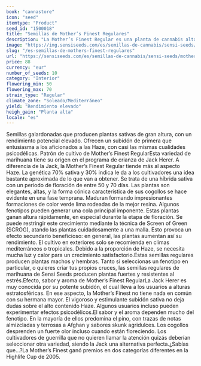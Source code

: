 ```yaml
---
book: "cannastore"
icon: "seed"
itemtype: "Product"
seed_id: "1500018"
title: "Semillas de Mother’s Finest Regulares"
description: "La Mother’s Finest Regular es una planta de cannabis alta con un periodo de floración entre 50 y 70 días. Es un 70% sativa, con un subidón Haze eufórico."
image: "https://img.sensiseeds.com/es/semillas-de-cannabis/sensi-seeds/mother-s-finest-image.png"
slug: "/es-semillas-de-mothers-finest-regulares"
url: "https://sensiseeds.com/es/semillas-de-cannabis/sensi-seeds/mother-s-finest?a_aid=cannastore"
price: 88
currency: "eur"
number_of_seeds: 10
category: "Interior"
flowering_min: 50
flowering_max: 70
strain_type: "Regular"
climate_zone: "Soleado/Mediterráneo"
yield: "Rendimiento elevado"
heigh_gain: "Planta alta"
locale: "es"
---
```

Semillas galardonadas que producen plantas sativas de gran altura, con un rendimiento potencial elevado. Ofrecen un subidón de primera que entusiasma a los aficionados a las Haze, con casi las mismas cualidades psicodélicas. Patrón de cultivo de Mother’s Finest RegularEsta variedad de marihuana tiene su origen en el programa de crianza de Jack Herer. A diferencia de la Jack, la Mother’s Finest Regular tiende más al aspecto Haze. La genética 70% sativa y 30% indica le da a los cultivadores una idea bastante aproximada de lo que van a obtener. Se trata de una híbrida sativa con un periodo de floración de entre 50 y 70 días. Las plantas son elegantes, altas, y la forma cónica característica de sus cogollos se hace evidente en una fase temprana. Maduran formando impresionantes formaciones de color verde lima rodeadas de la mejor resina. Algunos fenotipos pueden generar una cola principal imponente. Estas plantas ganan altura rápidamente, en especial durante la etapa de floración. Se puede restringir este crecimiento mediante la técnica de Screen of Green (SCROG), atando las plantas cuidadosamente a una malla. Esto provoca un efecto secundario beneficioso: en general, las plantas aumentan así su rendimiento. El cultivo en exteriores solo se recomienda en climas mediterráneos o tropicales. Debido a la proporción de Haze, se necesita mucha luz y calor para un crecimiento satisfactorio.Estas semillas regulares producen plantas machos y hembras. Tanto si seleccionas un fenotipo en particular, o quieres criar tus propios cruces, las semillas regulares de marihuana de Sensi Seeds producen plantas fuertes y resistentes al estrés.Efecto, sabor y aroma de Mother’s Finest RegularLa Jack Herer es muy conocida por su potente subidón, el cual lleva a los usuarios a alturas estratosféricas. En ese aspecto, la Mother’s Finest no tiene nada en común con su hermana mayor. El vigoroso y estimulante subidón sativa no deja dudas sobre el alto contenido Haze. Algunos usuarios incluso pueden experimentar efectos psicodélicos.El sabor y el aroma dependen mucho del fenotipo. En la mayoría de ellos predomina el pino, con trazas de notas almizcladas y terrosas a Afghan y sabores skunk agridulces. Los cogollos desprenden un fuerte olor incluso cuando están floreciendo. Los cultivadores de guerrilla que no quieren llamar la atención quizás deberían seleccionar otra variedad, siendo la Jack una alternativa perfecta.¿Sabías que…?La Mother’s Finest ganó premios en dos categorías diferentes en la Highlife Cup de 2005.
